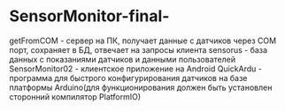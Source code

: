 # SensorMonitor-final-

getFromCOM - сервер на ПК, получает данные с датчиков через COM порт, сохраняет в БД, отвечает на запросы клиента
sensorus - база данных с показаниями датчиков и данными пользователей
SensorMonitor02 - клиентское приложение на Android
QuickArdu - программа для быстрого конфигурирования датчиков на базе платформы Arduino(для функционирования должен быть установлен сторонний компилятор PlatformIO)
